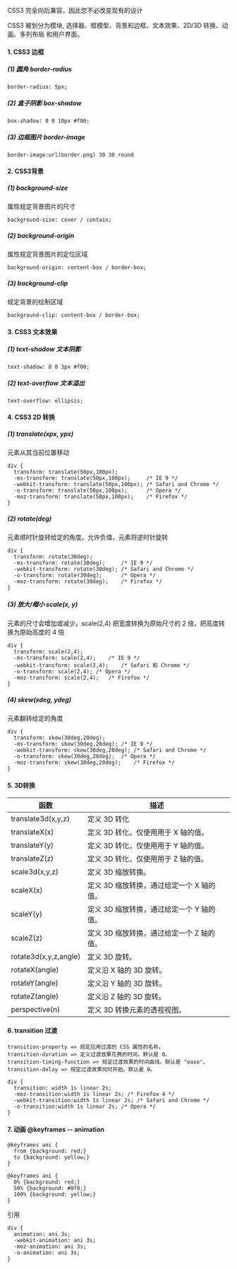 CSS3 完全向后兼容，因此您不必改变现有的设计

CSS3 被划分为模块, 选择器、框模型、背景和边框、文本效果、2D/3D 转换、动画、多列布局
和用户界面。


#### 1. CSS3 边框

##### (1) 圆角 border-radius

```
border-radius: 5px;
```


##### (2) 盒子阴影 box-shadow

```
box-shadow: 0 0 10px #f00;
```

##### (3) 边框图片 border-image

```
border-image:url(border.png) 30 30 round
```


#### 2. CSS3背景

##### (1) background-size

属性规定背景图片的尺寸

```
background-size: cover / contain;
```

##### (2) background-origin

属性规定背景图片的定位区域

```
background-origin: content-box / border-box;
```

##### (3) background-clip

规定背景的绘制区域

```
background-clip: content-box / border-box;
```


#### 3. CSS3 文本效果

##### (1) text-shadow 文本阴影

```
text-shadow: 0 0 3px #f00;
```

##### (2) text-overflow 文本溢出

```
text-overflow: ellipsis;
```


#### 4. CSS3 2D 转换

##### (1) translate(xpx, ypx)

元素从其当前位置移动

```
div {
  transform: translate(50px,100px);
  -ms-transform: translate(50px,100px);		/* IE 9 */
  -webkit-transform: translate(50px,100px);	/* Safari and Chrome */
  -o-transform: translate(50px,100px);		/* Opera */
  -moz-transform: translate(50px,100px);	/* Firefox */
}
```

##### (2) rotate(deg)

元素顺时针旋转给定的角度。允许负值，元素将逆时针旋转

```
div {
  transform: rotate(30deg);
  -ms-transform: rotate(30deg);		/* IE 9 */
  -webkit-transform: rotate(30deg);	/* Safari and Chrome */
  -o-transform: rotate(30deg);		/* Opera */
  -moz-transform: rotate(30deg);    /* Firefox */
}
```

##### (3) 放大/缩小 scale(x, y)

元素的尺寸会增加或减少。scale(2,4) 把宽度转换为原始尺寸的 2 倍，把高度转换为原始高度的 4 倍

```
div {
  transform: scale(2,4);
  -ms-transform: scale(2,4);	/* IE 9 */
  -webkit-transform: scale(2,4);	/* Safari 和 Chrome */
  -o-transform: scale(2,4);	/* Opera */
  -moz-transform: scale(2,4);	/* Firefox */
}
```

##### (4) skew(xdeg, ydeg)

元素翻转给定的角度

```
div {
  transform: skew(30deg,20deg);
  -ms-transform: skew(30deg,20deg);	/* IE 9 */
  -webkit-transform: skew(30deg,20deg);	/* Safari and Chrome */
  -o-transform: skew(30deg,20deg);	/* Opera */
  -moz-transform: skew(30deg,20deg);	/* Firefox */
}
```

#### 5. 3D转换

函数 | 描述
---|---
translate3d(x,y,z) | 定义 3D 转化
translateX(x) |	定义 3D 转化，仅使用用于 X 轴的值。
translateY(y) |	定义 3D 转化，仅使用用于 Y 轴的值。
translateZ(z) |	定义 3D 转化，仅使用用于 Z 轴的值。
scale3d(x,y,z) | 定义 3D 缩放转换。
scaleX(x) | 定义 3D 缩放转换，通过给定一个 X 轴的值。
scaleY(y) | 定义 3D 缩放转换，通过给定一个 Y 轴的值。
scaleZ(z) | 定义 3D 缩放转换，通过给定一个 Z 轴的值。
rotate3d(x,y,z,angle) | 定义 3D 旋转。
rotateX(angle) | 定义沿 X 轴的 3D 旋转。
rotateY(angle) | 定义沿 Y 轴的 3D 旋转。
rotateZ(angle) | 定义沿 Z 轴的 3D 旋转。
perspective(n) | 定义 3D 转换元素的透视视图。


#### 6. transition 过渡

```
transition-property	=> 规定应用过渡的 CSS 属性的名称。
transition-duration	=> 定义过渡效果花费的时间。默认是 0。
transition-timing-function => 规定过渡效果的时间曲线。默认是 "ease"。
transition-delay => 规定过渡效果何时开始。默认是 0。
```

```
div {
  transition: width 1s linear 2s; 
  -moz-transition:width 1s linear 2s; /* Firefox 4 */
  -webkit-transition:width 1s linear 2s; /* Safari and Chrome */
  -o-transition:width 1s linear 2s; /* Opera */
}
```

#### 7. 动画 @keyframes -- animation

```
@keyframes ani {
  from {background: red;}
  to {background: yellow;}
}

@keyframes ani {
  0% {background: red;}
  50% {background: #0f0;}
  100% {background: yellow;}
}
```

引用

```
div {
  animation: ani 3s; 
  -webkit-animation: ani 3s; 
  -moz-animation: ani 3s; 
  -o-animation: ani 3s;
}
```



